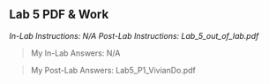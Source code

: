 ## Lab 5 PDF & Work

*In-Lab Instructions: N/A*
*Post-Lab Instructions: Lab_5_out_of_lab.pdf*

>My In-Lab Answers: N/A

>My Post-Lab Answers: Lab5_P1_VivianDo.pdf
